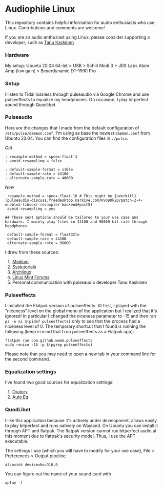 # Audiophile Linux

This repository contains helpful information for audio enthusiasts who use Linux. Contributions and comments are welcome!

If you are an audio enthusiast using Linux, please consider supporting a developer, such as [Tanu Kaskinen](https://www.patreon.com/tanuk/posts)

### Hardware
My setup:
Ubuntu 20.04 64-bit > USB > Schiit Modi 3 > JDS Labs Atom Amp (low gain) > Beyerdynamic DT-1990 Pro

### Setup
I listen to Tidal lossless through pulseaudio via Google Chrome and use pulseeffects to equalize my headphones. On occasion, I play bitperfect sound through Quodlibet.

### Pulseaudio
Here are the changes that I made from the default configuration of `/etc/pulse/dameon.conf`. I'm using as base the newest `daemon.conf` from Ubuntu 20.04. You can find the configuration files in `./pulse`.

_Old_
```
; resample-method = speex-float-1
; avoid-resampling = false

; default-sample-format = s16le
; default-sample-rate = 44100
; alternate-sample-rate = 48000
```

_New_
```
 resample-method = speex-float-10 # This might be [overkill](pulseaudio-discuss.freedesktop.narkive.com/KVOBRkZO/patch-2-4-enabled-libsoxr-resampler-backend#post5)
 avoid-resampling = yes

## These next options should be tailored to your use case and hardware. I mainly play files in 44100 and 96000 bit rate through headphones.

 default-sample-format = float32le
 default-sample-rate = 44100
 alternate-sample-rate = 96000
```

I drew from these sources:

1. [Medium](https://medium.com/@gamunu/enable-high-quality-audio-on-linux-6f16f3fe7e1f)
2. [Systutorials](https://www.systutorials.com/docs/linux/man/1-pulseaudio/#lbAI)
3. [Archlinux](https://wiki.archlinux.org/index.php/PulseAudio/Troubleshooting)
4. [Linux Mint Forums](https://forums.linuxmint.com/viewtopic.php?t=253225)
5. Personal communication with pulseaudio developer Tanu Kaskinen


### Pulseeffects
I installed the Flatpak version of pulseeffects. At first, I played with the "niceness" level on the global menu of the application but I realized that it's ignored! In particular I changed the niceness parameter to -15 and then ran `ps -o ni $(pidof pulseeffects)` only to see that the process had a niceness level of 0. The temporary shortcut that I found is running the following (keep in mind that I run pulseeffects as a Flatpak app):

```
flatpak run com.github.wwmm.pulseeffects
sudo renice -15 -p $(pgrep pulseeffects)
```
Please note that you may need to open a new tab in your command line for the second command.

### Equalization settings

I've found two good sources for equalization settings:

1. [Oratory](https://www.reddit.com/r/headphones/comments/9o2f5n/psa_oratory1990s_list_of_eq_presets/)
2. [Auto Eq](https://github.com/jaakkopasanen/AutoEq)

### QuodLibet

I like this application because it's actively under development, allows easily to play bitperfect and runs natively on Wayland. On Ubuntu you can install it through APT and flatpak. The flatpak version cannot run bitperfect audio at this moment due to flatpak's security model. Thus, I use the APT executable.

The settings I use (which you will have to modify for your use case), File > Preferences > Output pipeline:

```
alsasink device=hw:D10,0
```

You can figure out the name of your sound card with
```
aplay -l
```
